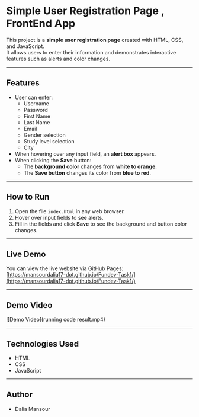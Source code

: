 # Simple User Registration Page , FrontEnd App

This project is a **simple user registration page** created with HTML, CSS, and JavaScript.  
It allows users to enter their information and demonstrates interactive features such as alerts and color changes.

---

## Features

- User can enter:
  - Username
  - Password
  - First Name
  - Last Name
  - Email
  - Gender selection
  - Study level selection
  - City
- When hovering over any input field, an **alert box** appears.
- When clicking the **Save** button:
  - The **background color** changes from **white to orange**.
  - The **Save button** changes its color from **blue to red**.

---

## How to Run

1. Open the file `index.html` in any web browser.  
2. Hover over input fields to see alerts.  
3. Fill in the fields and click **Save** to see the background and button color changes.

---

## Live Demo

You can view the live website via GitHub Pages:  
[https://mansourdalia17-dot.github.io/Fundev-Task1/](https://mansourdalia17-dot.github.io/Fundev-Task1/)

---

## Demo Video

![Demo Video](running code result.mp4)

---

## Technologies Used

- HTML
- CSS
- JavaScript

---

## Author

- Dalia Mansour



